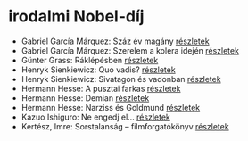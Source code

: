 # irodalmi Nobel-díj

- Gabriel García Márquez: Száz év magány [részletek](_details/Gabriel%20Garc%C3%ADa%20M%C3%A1rquez.md#id_223)
- Gabriel García Márquez: Szerelem a kolera idején [részletek](_details/Gabriel%20Garc%C3%ADa%20M%C3%A1rquez.md#id_342)
- Günter Grass: Ráklépésben [részletek](_details/G%C3%BCnter%20Grass.md#id_358)
- Henryk Sienkiewicz: Quo vadis? [részletek](_details/Henryk%20Sienkiewicz.md#id_386)
- Henryk Sienkiewicz: Sivatagon és vadonban [részletek](_details/Henryk%20Sienkiewicz.md#id_382)
- Hermann Hesse: A pusztai farkas [részletek](_details/Hermann%20Hesse.md#id_400)
- Hermann Hesse: Demian [részletek](_details/Hermann%20Hesse.md#id_399)
- Hermann Hesse: Narziss és Goldmund [részletek](_details/Hermann%20Hesse.md#id_401)
- Kazuo Ishiguro: Ne engedj el… [részletek](_details/Kazuo%20Ishiguro.md#id_158)
- Kertész, Imre: Sorstalanság – filmforgatókönyv [részletek](_details/Kert%C3%A9sz%2C%20Imre.md#id_319)